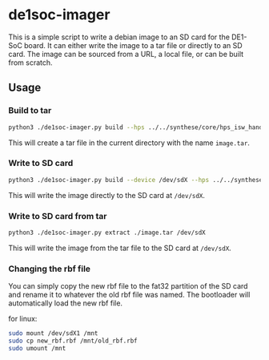 # de1soc-imager

This is a simple script to write a debian image to an SD card for the DE1-SoC board. It can either write the image to a tar file or directly to an SD card. The image can be sourced from a URL, a local file, or can be built from scratch.

## Usage

### Build to tar

```bash
python3 ./de1soc-imager.py build --hps ../../synthese/core/hps_isw_handoff/de1_soc_hps_0 --rbf ../yellowPirat.rbf
```

This will create a tar file in the current directory with the name `image.tar`.

### Write to SD card

```bash
python3 ./de1soc-imager.py build --device /dev/sdX --hps ../../synthese/core/hps_isw_handoff/de1_soc_hps_0 --rbf ../yellowPirat.rbf
```

This will write the image directly to the SD card at `/dev/sdX`.

### Write to SD card from tar

```bash
python3 ./de1soc-imager.py extract ./image.tar /dev/sdX
```

This will write the image from the tar file to the SD card at `/dev/sdX`.

### Changing the rbf file

You can simply copy the new rbf file to the fat32 partition of the SD card and rename it to whatever the old rbf file was named. The bootloader will automatically load the new rbf file.

for linux:

```bash
sudo mount /dev/sdX1 /mnt
sudo cp new_rbf.rbf /mnt/old_rbf.rbf
sudo umount /mnt
```
